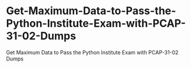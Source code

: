 # Get-Maximum-Data-to-Pass-the-Python-Institute-Exam-with-PCAP-31-02-Dumps
Get Maximum Data to Pass the Python Institute Exam with PCAP-31-02 Dumps
